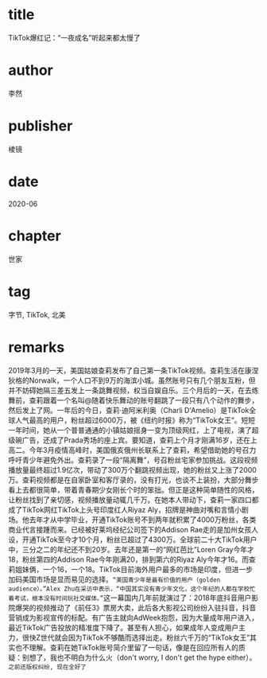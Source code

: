 # title
TikTok爆红记：“一夜成名”听起来都太慢了

# author
李然

# publisher
棱镜

# date
2020-06

# chapter
世家

# tag
字节, TikTok, 北美

# remarks
2019年3月的一天，美国姑娘查莉发布了自己第一条TikTok视频。查莉生活在康涅狄格的Norwalk，一个人口不到9万的海滨小城。虽然账号只有几个朋友互粉，但并不妨碍她隔三差五发上一条跳舞视频，权当自娱自乐。三个月后的一天，在去练舞前，查莉跟着一个名叫@随着快乐舞动的账号翻跳了一段只有八个动作的舞步，然后发上了网。一年后的今日，查莉·迪阿米利奥（Charli D'Amelio）是TikTok全球人气最高的用户，粉丝超过6000万，被《纽约时报》称为“TikTok女王”。短短一年时间，她从一个普普通通的小镇姑娘摇身一变为顶级网红，上了电视，演了超级碗广告，还成了Prada秀场的座上宾。要知道，查莉上个月才刚满16岁，还在上高二。今年3月疫情高峰时，美国俄亥俄州长联系上了查莉，希望借助她的号召力呼吁青少年避免外出。查莉录了一段“隔离舞”，号召粉丝宅家参加挑战。这段视频播放量最终超过1.9亿次，带动了300万个翻跳视频出现，她的粉丝又上涨了2000万。查莉视频都是在自家卧室和客厅录的，没有打光，也谈不上装扮，大部分舞步看上去都很简单，带着青春期少女刚长个时的笨拙。但正是这种简单随性的风格，让粉丝找到了亲切感，视频播放量动辄几千万。在她本人带动下，查莉一家四口都成了TikTok网红TikTok上头号印度红人Riyaz Aly，招牌是神曲对嘴和言情小剧场。他去年才从中学毕业，开通TikTok账号不到两年就积累了4000万粉丝，各类商业代言接踵而来。已经被好莱坞经纪公司签下的Addison Rae走的是加州女孩人设，开通TikTok至今才10个月，粉丝已超过了4300万。全球前二十大TikTok用户中，三分之二的年纪还不到20岁。去年还是第一的“网红芭比”Loren Gray今年才18，粉丝第四的Addison Rae今年刚满20，排到第六的Riyaz Aly今年才16。而查莉姐妹俩，一个16，一个18。TikTok目前海外用户最多的市场是印度，但进一步加码美国市场是显而易见的选择。`“美国青少年是最有价值的用户（golden audience）。”Alex Zhu在采访中表示，“中国其实没有青少年文化，这个年纪的人都在学校忙着考试，根本没有时间玩社交媒体。”`这一幕国内几年前就演过了：2018年底抖音用户影院爆哭的视频推动了《前任3》票房大卖，此后各大影视公司纷纷入驻抖音，抖音营销成为影视宣传的标配。有广告主就向AdWeek抱怨，因为大量成年用户进入，最近TikTok广告投放的精准度下降了。甚至有人担心，如果成年人变成用户主力，很快Z世代就会因为TikTok不够酷而选择出走。粉丝六千万的“TikTok女王”其实也不理解。查莉在她TikTok账号简介里留了一句话，像是在回应所有人的质疑：别想了，我也不明白为什么火（don't worry, I don't get the hype either）。`之前还版权纠纷, 现在全好了`


